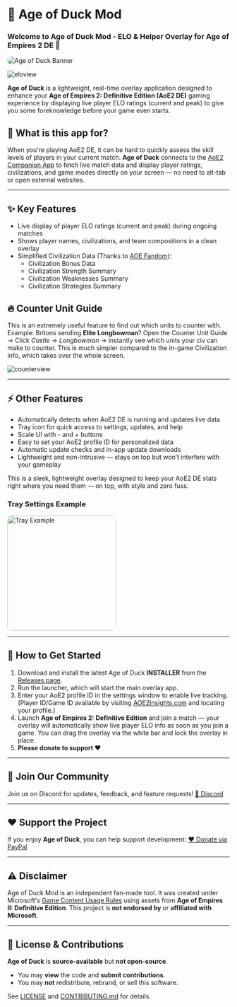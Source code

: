 <h1>🦆 Age of Duck Mod</h1>
<h3>Welcome to Age of Duck Mod - ELO & Helper Overlay for Age of Empires 2 DE 🎉</h3>

<!-- Banner -->
<p>
  <img src="https://github.com/user-attachments/assets/a85eb7fe-c8e6-4409-8c44-4456b2344bce" alt="Age of Duck Banner" style="max-width:100%; border-radius:10px;">
</p>

<!-- Intro Image -->
![eloview](https://github.com/user-attachments/assets/0e2b6c05-d98f-402a-9856-8f1eaf09f1b1)


<p>
  <strong>Age of Duck</strong> is a lightweight, real-time overlay application designed to enhance your
  <strong>Age of Empires 2: Definitive Edition (AoE2 DE)</strong> gaming experience by displaying live player
  ELO ratings (current and peak) to give you some foreknowledge before your game even starts.
</p>

<h2>🤔 What is this app for?</h2>
<p>
When you're playing AoE2 DE, it can be hard to quickly assess the skill levels of players in your current match.  
<strong>Age of Duck</strong> connects to the
<a href="https://app.aoe2companion.com/" target="_blank">AoE2 Companion App</a>
to fetch live match data and display player ratings, civilizations, and game modes directly on your screen —
no need to alt-tab or open external websites.
</p>

<hr>

<h2>✨ Key Features</h2>
<ul>
  <li>Live display of player ELO ratings (current and peak) during ongoing matches</li>
  <li>Shows player names, civilizations, and team compositions in a clean overlay</li>
  <li>
    Simplified Civilization Data (Thanks to
    <a href="https://ageofempires.fandom.com/wiki/Category:Age_of_Empires_II" target="_blank">AOE Fandom</a>):
    <ul>
      <li>Civilization Bonus Data</li>
      <li>Civilization Strength Summary</li>
      <li>Civilization Weaknesses Summary</li>
      <li>Civilization Strategies Summary</li>
    </ul>
  </li>
</ul>

<h2>🔥 Counter Unit Guide</h2>
<p>
This is an extremely useful feature to find out which units to counter with.  
Example: Britons sending <strong>Elite Longbowman</strong>?  
Open the Counter Unit Guide → Click <em>Castle</em> → <em>Longbowman</em> → instantly see which units your civ can make to counter.  
This is much simpler compared to the in-game Civilization info, which takes over the whole screen.
</p>


  ![counterview](https://github.com/user-attachments/assets/b3dd82de-1027-40f7-ad86-762152d48014)


<hr>

<h2>⚡ Other Features</h2>
<ul>
  <li>Automatically detects when AoE2 DE is running and updates live data</li>
  <li>Tray icon for quick access to settings, updates, and help</li>
  <li>Scale UI with - and + buttons</li>
  <li>Easy to set your AoE2 profile ID for personalized data</li>
  <li>Automatic update checks and in-app update downloads</li>
  <li>Lightweight and non-intrusive — stays on top but won’t interfere with your gameplay</li>
</ul>

<p>
This is a sleek, lightweight overlay designed to keep your AoE2 DE stats right where you need them — on top, with style and zero fuss.
</p>

<h3>Tray Settings Example</h3>
<p>
  <img src="https://github.com/user-attachments/assets/efb029c7-b810-4838-a34f-08943fb2b1e3" alt="Tray Example" width="247" height="260" style="border-radius:10px;">
</p>

<hr>

<h2>🚀 How to Get Started</h2>
<ol>
  <li>
    Download and install the latest Age of Duck
    <strong>INSTALLER</strong> from the
    <a href="https://github.com/BubbleDuckz/AgeofDuck-ELO-Overlay-for-Age-of-Empires-2-DE/releases" target="_blank">Releases page</a>.
  </li>
  <li>Run the launcher, which will start the main overlay app.</li>
  <li>
    Enter your AoE2 profile ID in the settings window to enable live tracking.
    (Player ID/Game ID available by visiting
    <a href="https://aoe2insights.com" target="_blank">AOE2Insights.com</a> and locating your profile.)
  </li>
  <li>
    Launch <strong>Age of Empires 2: Definitive Edition</strong> and join a match —
    your overlay will automatically show live player ELO info as soon as you join a game.
    You can drag the overlay via the white bar and lock the overlay in place.
  </li>
  <li>
    <strong>Please donate to support ❤️</strong>
  </li>
</ol>

<hr>

<h2>💬 Join Our Community</h2>
<p>
Join us on Discord for updates, feedback, and feature requests!  
<a href="https://discord.gg/hWsa7KS9nw" target="_blank">💬 Discord</a>
</p>

<hr>

<h2>❤️ Support the Project</h2>
<p>
If you enjoy <strong>Age of Duck</strong>, you can help support development:  
<a href="https://paypal.me/mywebdeveloper" target="_blank">❤️ Donate via PayPal</a>
</p>

<hr>

<h2>⚠️ Disclaimer</h2>
<p>
Age of Duck Mod is an independent fan-made tool.  
It was created under Microsoft's
<a href="https://www.xbox.com/en-US/developers/rules" target="_blank">Game Content Usage Rules</a>
using assets from <strong>Age of Empires II: Definitive Edition</strong>.  
This project is <strong>not endorsed by</strong> or <strong>affiliated with Microsoft</strong>.
</p>

<hr>

<h2>📜 License & Contributions</h2>
<p><strong>Age of Duck</strong> is <strong>source-available</strong> but <strong>not open-source</strong>.</p>
<ul>
  <li>You may <strong>view</strong> the code and <strong>submit contributions</strong>.</li>
  <li>You may <strong>not</strong> redistribute, rebrand, or sell this software.</li>
</ul>
<p>
See <a href="./LICENSE">LICENSE</a> and <a href="./CONTRIBUTING.md">CONTRIBUTING.md</a> for details.
</p>
